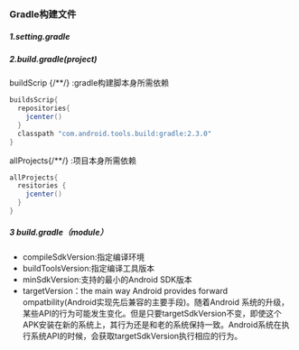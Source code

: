 ### Gradle构建文件

##### 1.setting.gradle

##### 2.build.gradle(project)

buildScrip {/**/} :gradle构建脚本身所需依赖

```groovy
buildsScrip{
  repositories{
    jcenter()
  }
  classpath "com.android.tools.build:gradle:2.3.0"
}
```

allProjects{/**/} :项目本身所需依赖

```groovy
allProjects{
  resitories {
    jcenter()
  }
}
```

##### 3 build.gradle（module）

- compileSdkVersion:指定编译环境
- buildToolsVersion:指定编译工具版本
- minSdkVersion:支持的最小的Android SDK版本
- targetVersion：the main way Android provides forward ompatbility(Android实现先后兼容的主要手段)。随着Android 系统的升级，某些API的行为可能发生变化。但是只要targetSdkVersion不变，即使这个APK安装在新的系统上，其行为还是和老的系统保持一致。Android系统在执行系统API的时候，会获取targetSdkVersion执行相应的行为。
